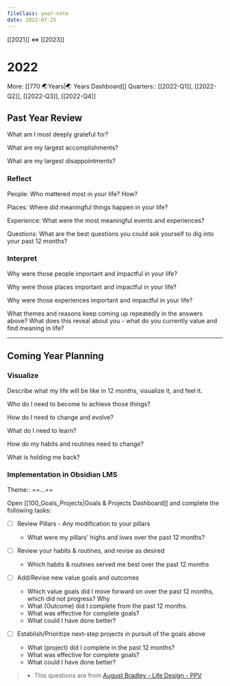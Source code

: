 ```yaml
---
fileClass: year-note  
date: 2022-07-25  
---
```

[[2021]] <=> [[2023]]

# 2022
More: [[770 🌏Years|🌏 Years Dashboard]]
Quarters:: [[2022-Q1]],  [[2022-Q2]], [[2022-Q3]], [[2022-Q4]]

## Past Year Review
What am I most deeply grateful for?

What are my largest accomplishments?

What are my largest disappointments? 

### Reflect
People: Who mattered most in your life? How?

Places: Where did meaningful things happen in your life?

Experience: What were the most meaningful events and experiences?

Questions: What are the best questions you could ask yourself to dig into your past 12 months?

### Interpret
Why were those people important and impactful in your life?

Why were those places important and impactful in your life?

Why were those experiences important and impactful in your life?

What themes and reasons keep coming up repeatedly in the answers above? What does this reveal about you - what do you currently value and find meaning in life?

---
## Coming Year Planning
### Visualize 
Describe what my life will be like in 12 months, visualize it, and feel it.

Who do I need to become to achieve those things?

How do I need to change and evolve?

What do I need to learn?

How do my habits and routines need to change?

What is holding me back?

### Implementation in Obsidian LMS
Theme:: ==...==

Open [[100_Goals_Projects|Goals & Projects Dashboard]] and complete the following tasks:
- [ ] Review Pillars - Any modification to your pillars
	- What were my pillars' highs and lows over the past 12 months?
	
- [ ] Review your habits & routines, and revise as desired
	- Which habits & routines served me best over the past 12 months 
	
- [ ] Add/Revise new value goals and outcomes
  - Which value goals did I move forward on over the past 12 months, which did not progress? Why 
  - What (Outcome) did I complete from the past 12 months. 
  - What was effective for complete goals?
  - What could I have done better?

- [ ] Establish/Prioritize next-step projects in pursuit of the goals above
  - What (project) did I complete in the past 12 months?
  - What was effective for complete goals?
  - What could I have done better?


>* This questions are from  [August Bradley - Life Design - PPV](https://www.youtube.com/user/augustbradley/featured)